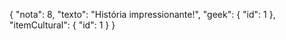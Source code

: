 {
    "nota": 8,
    "texto": "História impressionante!",
    "geek": {
        "id": 1
    },
    "itemCultural": {
        "id": 1 
    }
}